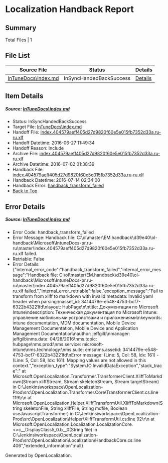 # <a name='report-top'></a> Localization Handback Report

## Summary
 Total Files | 1

## File List
 Source File | Status | Details 
 ----------- | ------ | ------- 
 [InTuneDocs\index.md](https://github.com/Microsoft/IntuneDocs-pr/blob/e8f9d974947835d5ec5a356bea6b4261960277ef/InTuneDocs/index.md) | InSyncHandedBackSuccess | [Details](#b6e3e5189a1567dd5b13017d275ff4bd548e5fa1655)

## Item Details
##### <a name='b6e3e5189a1567dd5b13017d275ff4bd548e5fa1655'></a> Source: [InTuneDocs\index.md](https://github.com/Microsoft/IntuneDocs-pr/blob/e8f9d974947835d5ec5a356bea6b4261960277ef/InTuneDocs/index.md)
* Status: InSyncHandedBackSuccess
* Target File: [InTuneDocs\index.md](https://github.com/Microsoft/IntuneDocs-pr.ru-ru/blob/5eb649914ae5896a246a17f2c181da9103dbee46/InTuneDocs/index.md)
* Handoff File: [index.404579aeff405d27d9820f60e5e015fb7352d33a.ru-ru.xlf](https://github.com/Microsoft/EM.handoff/blob/d957daa563a1f87c821e475884c16094aad87d8c/ol-handoff/Microsoft/IntuneDocs-pr.ru-ru/master/index.404579aeff405d27d9820f60e5e015fb7352d33a.ru-ru.xlf)
* Handoff Datetime: 2016-06-27 11:49:34
* Handoff Reason: Include
* Archive File: [index.404579aeff405d27d9820f60e5e015fb7352d33a.ru-ru.xlf](https://github.com/Microsoft/EM.handoff/blob/bc67b5150c0c88234f080379f76d979da1c6b4a2/ol-handoff/Microsoft/IntuneDocs-pr.ru-ru/master/archive/index.404579aeff405d27d9820f60e5e015fb7352d33a.ru-ru.xlf)
* Archive Datetime: 2016-07-02 01:38:39
* Handback File: [index.404579aeff405d27d9820f60e5e015fb7352d33a.ru-ru.xlf](https://github.com/Microsoft/EM.handback/blob/e7443718f3cbb6999ba1729fe09522038fc7c9b7/ol-handback/Microsoft/IntuneDocs-pr.ru-ru/master/index.404579aeff405d27d9820f60e5e015fb7352d33a.ru-ru.xlf)
* Handback Datetime: 2016-07-14 02:34:00
* Handback Error: [handback_transform_failed](#b6e3e5189a1567dd5b13017d275ff4bd548e5fa1655handback_transform_failed)
* [Back to Top](#report-top)


## Error Details
##### <a name='b6e3e5189a1567dd5b13017d275ff4bd548e5fa1655handback_transform_failed'></a> Source: [InTuneDocs\index.md](#b6e3e5189a1567dd5b13017d275ff4bd548e5fa1655)
* Error Code: handback_transform_failed
* Error Message: Handback file: C:\ol\master\EM.handback\d39e40\ol-handback\Microsoft\IntuneDocs-pr.ru-ru\master\index.404579aeff405d27d9820f60e5e015fb7352d33a.ru-ru.xlf failed.
* Retriable: False
* Error Details: {"internal_error_code":"handback_transform_failed","internal_error_message":"Handback file: C:\\ol\\master\\EM.handback\\d39e40\\ol-handback\\Microsoft\\IntuneDocs-pr.ru-ru\\master\\index.404579aeff405d27d9820f60e5e015fb7352d33a.ru-ru.xlf failed.","internal_error_retriable":false,"exception_message":"Fail to transform from xliff to markdown with invalid metadata: Invalid yaml header when parsing:\nasset_id: 3414479e-e548-4753-bcf7-6322b43221fd\nlayout: HubPage\n\ntitle: Документация по Microsoft Intune\ndescription: Техническая документация по Microsoft Intune: управление мобильными устройствами и приложениями\nkeywords: intune documentation, MDM documentation, Mobile Device Management Documentation, Mobile Device and Application Management Documentation\nauthor: jeffgilb\nmanager: jeffgilb\nms.date: 04/28/2016\nms.topic: hubpage\nms.prod:\nms.service: microsoft-intune\nms.technology:\nms.suite: ems\nms.assetid: 3414479e-e548-4753-bcf7-6322b43221fd\nError message: (Line: 5, Col: 58, Idx: 161) - (Line: 5, Col: 58, Idx: 161): Mapping values are not allowed in this context.","exception_type":"System.IO.InvalidDataException","stack_trace":"   at Microsoft.OpenLocalization.Transformer.TransformerClient.XliffToMarkdown(Stream xliffStream, Stream skeletonStream, Stream targetStream) in C:\\Jenkins\\workspace\\OpenLocalization-Prod\\src\\OpenLocalization.Transformer.Core\\TransformerClient.cs:line 119\r\n   at Microsoft.OpenLocalization.Helper.XliffTransformUtil.XliffToMarkdown(String skeletonFile, String xliffFile, String mdfile, Boolean useJavascriptTransformer) in C:\\Jenkins\\workspace\\OpenLocalization-Prod\\src\\OpenLocalization\\Helper\\XliffTransformUtil.cs:line 92\r\n   at Microsoft.OpenLocalization.Localization.LocalizationCore.<>c__DisplayClass5_0.<GetHandbackFiles>b__0(String file) in C:\\Jenkins\\workspace\\OpenLocalization-Prod\\src\\OpenLocalization\\Localization\\HandbackCore.cs:line 406","extended_information":null}


Generated by OpenLocalization.
